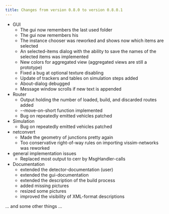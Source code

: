 ```yaml
---
title: Changes from version 0.8.0 to version 0.8.0.1
---
```


- GUI
  - The gui now remembers the last used folder
  - The gui now remembers his
  - The instance chooser was reworked and shows now which items are selected
  - An selected-items dialog with the ability to save the names of the selected items was implemented
  - New colors for aggregated view (aggregated views are still a prototype)
  - Fixed a bug at optional texture disabling
  - Update of trackers and tables on simulation steps added
  - About-dialog debugged
  - Message window scrolls if new text is appended
- Router
  - Output holding the number of loaded, build, and discarded routes
    added
  - \--move-on-short function implemented
  - Bug on repeatedly emitted vehicles patched
- Simulation
  - Bug on repeatedly emitted vehicles patched
- netconvert
  - Made the geometry of junctions pretty again
  - Too conservative right-of-way rules on importing vissim-networks was reworked
- general implementation issues
  - Replaced most output to cerr by MsgHandler-calls
- Documentation
  - extended the detector-documentation (user)
  - extended the gui-documentation
  - extended the description of the build process
  - added missing pictures
  - resized some pictures
  - improved the visibility of XML-format descriptions

... and some other things ...